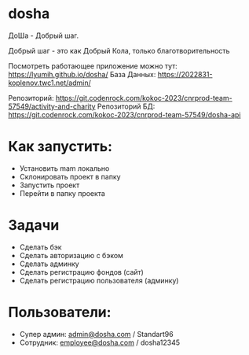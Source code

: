 # dosha

ДоШа - Добрый шаг.


Добрый шаг - это как Добрый Кола, только благотворительность


Посмотреть работающее приложение можно тут: https://lyumih.github.io/dosha/
База Данных: https://2022831-koplenov.twc1.net/admin/

Репозиторий: https://git.codenrock.com/kokoc-2023/cnrprod-team-57549/activity-and-charity
Репозиторий БД: https://git.codenrock.com/kokoc-2023/cnrprod-team-57549/dosha-api

# Как запустить:
- Установить mam локально
- Склонировать проект в папку
- Запустить проект
- Перейти в папку проекта

# Задачи
- Сделать бэк
- Сделать авторизацию с бэком
- Сделать админку
- Сделать регистрацию фондов (сайт)
- Сделать регистрацию пользователя (админку)


# Пользователи:
- Супер админ: admin@dosha.com / Standart96
- Сотрудник: employee@dosha.com / dosha12345
